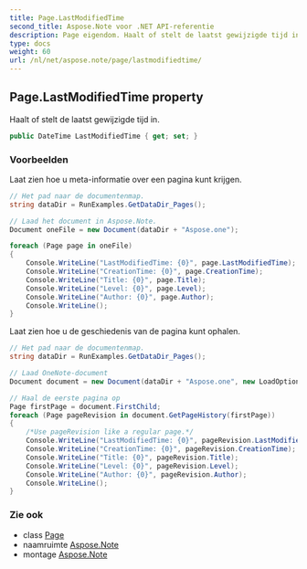 ```yaml
---
title: Page.LastModifiedTime
second_title: Aspose.Note voor .NET API-referentie
description: Page eigendom. Haalt of stelt de laatst gewijzigde tijd in.
type: docs
weight: 60
url: /nl/net/aspose.note/page/lastmodifiedtime/
---
```

## Page.LastModifiedTime property

Haalt of stelt de laatst gewijzigde tijd in.

```csharp
public DateTime LastModifiedTime { get; set; }
```

### Voorbeelden

Laat zien hoe u meta-informatie over een pagina kunt krijgen.

```csharp
// Het pad naar de documentenmap.
string dataDir = RunExamples.GetDataDir_Pages();

// Laad het document in Aspose.Note.
Document oneFile = new Document(dataDir + "Aspose.one");

foreach (Page page in oneFile)
{
    Console.WriteLine("LastModifiedTime: {0}", page.LastModifiedTime);
    Console.WriteLine("CreationTime: {0}", page.CreationTime);
    Console.WriteLine("Title: {0}", page.Title);
    Console.WriteLine("Level: {0}", page.Level);
    Console.WriteLine("Author: {0}", page.Author);
    Console.WriteLine();
}
```

Laat zien hoe u de geschiedenis van de pagina kunt ophalen.

```csharp
// Het pad naar de documentenmap.
string dataDir = RunExamples.GetDataDir_Pages();

// Laad OneNote-document
Document document = new Document(dataDir + "Aspose.one", new LoadOptions { LoadHistory = true });

// Haal de eerste pagina op
Page firstPage = document.FirstChild;
foreach (Page pageRevision in document.GetPageHistory(firstPage))
{
    /*Use pageRevision like a regular page.*/
    Console.WriteLine("LastModifiedTime: {0}", pageRevision.LastModifiedTime);
    Console.WriteLine("CreationTime: {0}", pageRevision.CreationTime);
    Console.WriteLine("Title: {0}", pageRevision.Title);
    Console.WriteLine("Level: {0}", pageRevision.Level);
    Console.WriteLine("Author: {0}", pageRevision.Author);
    Console.WriteLine();
}
```

### Zie ook

* class [Page](../)
* naamruimte [Aspose.Note](../../page/)
* montage [Aspose.Note](../../../)


